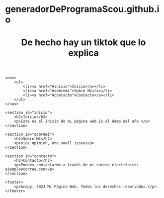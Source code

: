 # generadorDeProgramaScou.github.io
<!DOCTYPE html>
<html>
<head>
    <title>Mi Página Web</title>
</head>
<body>
    <header>
        <h1>De hecho hay un tiktok que lo explica</h1>
    </header>

    <nav>
        <ul>
            <li><a href="#inicio">Inicio</a></li>
            <li><a href="#sobremi">Sobre Mí</a></li>
            <li><a href="#contacto">Contacto</a></li>
        </ul>
    </nav>

    <section id="inicio">
        <h2>Inicio</h2>
        <p>Este es el inicio de mi página web.Es el demo del año </p>
    </section>

    <section id="sobremi">
        <h2>Sobre Mí</h2>
        <p>nice opimion, one small issue</p>
    </section>

    <section id="contacto">
        <h2>Contacto</h2>
        <p>Puedes contactarme a través de mi correo electrónico: ejemplo@correo.com</p>
    </section>

    <footer>
        <p>&copy; 2023 Mi Página Web. Todos los derechos reservados.</p>
    </footer>
</body>
</html>
